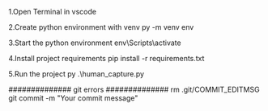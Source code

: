 1.Open Terminal in vscode

2.Create python environment with venv
py -m venv env

3.Start the python environment
env\Scripts\activate

4.Install project requirements
pip install -r requirements.txt

5.Run the project
py .\human_capture.py




##############
git errors
##############
rm .git/COMMIT_EDITMSG
git commit -m "Your commit message"